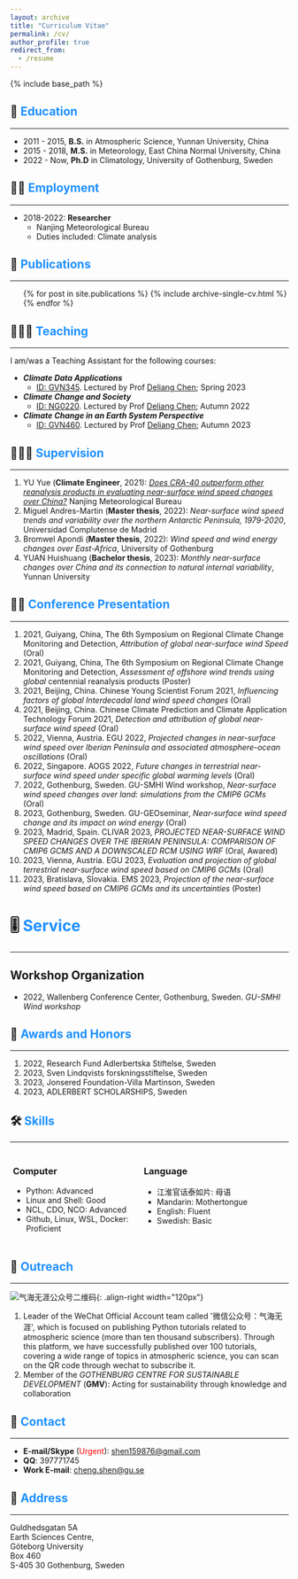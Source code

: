 ```yaml
---
layout: archive
title: "Curriculum Vitae"
permalink: /cv/
author_profile: true
redirect_from:
  - /resume
---
```


{% include base_path %}

## 🏫 <span style="color:#1E90FF">Education</span>
------
- 2011 - 2015, **B.S.** in Atmospheric Science, Yunnan University, China
- 2015 - 2018, **M.S.** in Meteorology, East China Normal University, China
- 2022 - Now,  **Ph.D** in Climatology, University of Gothenburg, Sweden

## 👨‍💻 <span style="color:#1E90FF">Employment</span>
------
* 2018-2022: **Researcher**
  * Nanjing Meteorological Bureau
  * Duties included: Climate analysis


## 📰 <span style="color:#1E90FF">Publications</span>
------
  <ul>{% for post in site.publications %}
    {% include archive-single-cv.html %}
  {% endfor %}</ul>

## 🧑🏻‍🏫 <span style="color:#1E90FF">Teaching</span>
------
I am/was a Teaching Assistant for the following courses:
- ***Climate Data Applications***
  - [ID: GVN345](https://www.gu.se/en/study-gothenburg/climate-data-applications-gvn345). Lectured by Prof [Deliang Chen](http://rcg.gvc.gu.se/dc/); Spring  2023
- ***Climate Change and Society***
  - [ID: NG0220](https://www.gu.se/en/study-gothenburg/climate-change-and-society-ng0220). Lectured by Prof [Deliang Chen](http://rcg.gvc.gu.se/dc/); Autumn 2022
- ***Climate Change in an Earth System Perspective***
  - [ID: GVN460](https://www.gu.se/en/study-gothenburg/climate-change-in-an-earth-system-perspective-gvn460). Lectured by Prof [Deliang Chen](http://rcg.gvc.gu.se/dc/); Autumn 2023

## 👨🏻‍🔬 <span style="color:#1E90FF">Supervision</span>
------
1. YU Yue (**Climate Engineer**, 2021): *[Does CRA-40 outperform other reanalysis products in evaluating near-surface wind speed changes over China?](https://www.sciencedirect.com/science/article/pii/S0169809521005044)* Nanjing Meteorological Bureau
2. Miguel Andres-Martin (**Master thesis**, 2022): *Near-surface wind speed trends and variability over the northern Antarctic Peninsula, 1979-2020*, Universidad Complutense de Madrid
3. Bromwel Apondi (**Master thesis**, 2022): *Wind speed and wind energy changes over East-Africa*, University of Gothenburg
4. YUAN Huishuang (**Bachelor thesis**, 2023): *Monthly near-surface changes over China and its connection to natural internal variability*, Yunnan University

## 👨🏻‍ <span style="color:#1E90FF">Conference Presentation</span>
------
1. 2021, Guiyang, China, The 6th Symposium on Regional Climate Change Monitoring and Detection, _Attribution of global near-surface wind Speed_ (Oral)
2. 2021, Guiyang, China, The 6th Symposium on Regional Climate Change Monitoring and Detection, _Assessment of offshore wind trends using global_ centennial reanalysis products (Poster)
3. 2021, Beijing, China. Chinese Young Scientist Forum 2021, _Influencing factors of global Interdecadal land wind speed changes_ (Oral)
4. 2021, Beijing, China. Chinese Climate Prediction and Climate Application Technology Forum 2021, _Detection and attribution of global near-surface wind speed_ (Oral)
5. 2022, Vienna, Austria. EGU 2022, _Projected changes in near-surface wind speed over Iberian Peninsula and associated atmosphere-ocean oscillations_ (Oral)
6. 2022, Singapore. AOGS 2022, _Future changes in terrestrial near-surface wind speed under specific global warming levels_ (Oral)
7. 2022, Gothenburg, Sweden. GU-SMHI Wind workshop, _Near-surface wind speed changes over land: simulations from the CMIP6 GCMs_ (Oral)
8. 2023, Gothenburg, Sweden. GU-GEOseminar, _Near-surface wind speed change and its impact on wind energy_ (Oral)
9. 2023, Madrid, Spain. CLIVAR 2023,  _PROJECTED NEAR-SURFACE WIND SPEED CHANGES OVER THE IBERIAN PENINSULA: COMPARISON OF CMIP6 GCMS AND A DOWNSCALED RCM USING WRF_ (Oral, Awared)
10. 2023, Vienna, Austria. EGU 2023, _Evaluation and projection of global terrestrial near-surface wind speed based on CMIP6 GCMs_ (Oral)
11. 2023, Bratislava, Slovakia. EMS 2023, _Projection of the near-surface wind speed based on CMIP6 GCMs and its uncertainties_ (Poster)

# 🎚️ <span style="color:#1E90FF">Service</span>
------
## Workshop Organization
- 2022, Wallenberg Conference Center, Gothenburg, Sweden. _GU-SMHI Wind workshop_

## 🏅 <span style="color:#1E90FF">Awards and Honors</span>
------
1. 2022, Research Fund Adlerbertska Stiftelse, Sweden
2. 2023, Sven Lindqvists forskningsstiftelse, Sweden
3. 2023, Jonsered Foundation-Villa Martinson, Sweden
4. 2023, ADLERBERT SCHOLARSHIPS, Sweden

## 🛠️ <span style="color:#1E90FF">Skills</span>
------
<style>
.column {
    float: left;
    padding: 5px;
    width: 45%;
}

/* Clear floats after the columns */
.row:after {
    content: "";
    display: table;
    clear: both;
}
</style>
<div class="row">
<div class="column">
<h3>Computer</h3>
<ul class="ul-Computer">
<li>Python: Advanced</li>
<li>Linux and Shell: Good</li>
<li>NCL, CDO, NCO: Advanced</li>
<li>Github, Linux, WSL, Docker: Proficient</li>
</ul>
</div>

<div class="column">
<h3>Language</h3>
<ul class="ul-Language">
<li>江淮官话泰如片: 母语</li>
<li>Mandarin: Mothertongue</li>
<li>English: Fluent</li>
<li>Swedish: Basic</li>
</ul>
</div>
</div>


## 🗿 <span style="color:#1E90FF">Outreach</span>
------
![气海无涯公众号二维码](/images/wechat.jpg){: .align-right width="120px"}
1. Leader of the WeChat Official Account team called '微信公众号：气海无涯', which is focused on publishing Python tutorials related to atmospheric science (more than ten thousand subscribers). Through this platform, we have successfully published over 100 tutorials, covering a wide range of topics in atmospheric science, you can scan on the QR code through wechat to subscribe it.
2. Member of the _GOTHENBURG CENTRE FOR SUSTAINABLE DEVELOPMENT_ (**GMV**): Acting for sustainability through knowledge and collaboration

## 🤙 <span style="color:#1E90FF">Contact</span>
------
- **E-mail/Skype** (<span style="color:red">Urgent</span>): shen159876@gmail.com
- **QQ**: 397771745
- **Work E-mail**: cheng.shen@gu.se

## 🏢 <span style="color:#1E90FF">Address</span>
------
Guldhedsgatan 5A \
Earth Sciences Centre, \
Göteborg University \
Box 460 \
S-405 30 Gothenburg, Sweden

<style>
hr:nth-of-type(1) {
 border-color: #1E90FF !important;
}
hr:nth-of-type(2) {
 border-color: #1E90FF !important;
}
hr:nth-of-type(3) {
 border-color: #1E90FF !important;
}
hr:nth-of-type(4) {
 border-color: #1E90FF !important;
}
hr:nth-of-type(5) {
 border-color: #1E90FF !important;
}
hr:nth-of-type(6) {
 border-color: #1E90FF !important;
}
hr:nth-of-type(7) {
 border-color: #1E90FF !important;
}
hr:nth-of-type(8) {
 border-color: #1E90FF !important;
}
hr:nth-of-type(9) {
 border-color: #1E90FF !important;
}
hr:nth-of-type(10) {
 border-color: #1E90FF !important;
}
hr:nth-of-type(11) {
 border-color: #1E90FF !important;
}
hr:nth-of-type(12) {
 border-color: #1E90FF !important;
}
</style>
